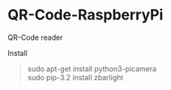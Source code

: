 # QR-Code-RaspberryPi
QR-Code reader

Install
>sudo apt-get install python3-picamera <br />
>sudo pip-3.2 install zbarlight
